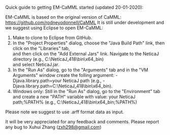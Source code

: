 Quick guide to getting EM-CaMML started (updated 20-01-2020):

EM-CaMML is based on the original version of CaMML: https://github.com/rodneyodonnell/CaMML
It is still under development and we suggest using Eclipse to open EM-CaMML: </br>

1. Make to clone to Eclipse from GitHub.</br>
2. In the "Project Properties" dialog, choose the "Java Build Path" link, then click on the "Libraries" tab, </br>
   and then click on the "Add External Jars" link. Navigate to the NeticaJ directory (e.g., C:\NeticaJ_418\bin\x64_bin) </br>
   and select NeticaJ.jar.
3. In the "Run As" dialog, go to the "Arguments" tab and in the "VM Arguments" window create the folling argument:
   -Djava.library.path=your NeticaJ path (e.g., -Djava.library.path=C:\NeticaJ_418\bin\x64_bin).
4. Windows only: Still in the "Run As" dialog, go to the "Environment" tab and create a new "PATH" variable with value:
   your NeticaJ path;%PATH% (e.g., C:\NeticaJ_418\bin\x64_bin;%PATH%)

Please note we suggest to use .arff format data as input. 

It will be very appreciated for any feedback and comments. Please report any bug to Xuhui Zhang (zxh298@gmail.com)



